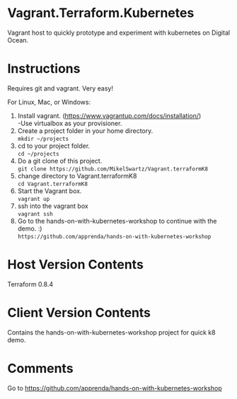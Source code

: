 # Vagrant.Terraform.Kubernetes 
Vagrant host to quickly prototype and experiment with kubernetes on Digital Ocean. 

Instructions  
========
Requires git and vagrant. Very easy! 

For Linux, Mac, or Windows: 
1. Install vagrant. (https://www.vagrantup.com/docs/installation/)   
	-Use virtualbox as your provisioner.
2. Create a project folder in your home directory.   
```mkdir ~/projects```
3. cd to your project folder.   
```cd ~/projects```
4. Do a git clone of this project.   
```git clone https://github.com/MikelSwartz/Vagrant.terraformK8```   
5. change directory to Vagrant.terraformK8   
```cd Vagrant.terraformK8```   
6. Start the Vagrant box.   
```vagrant up```
7. ssh into the vagrant box   
```vagrant ssh```
8. Go to the hands-on-with-kubernetes-workshop to continue with the demo. :)    
```https://github.com/apprenda/hands-on-with-kubernetes-workshop```

Host Version Contents
========
Terraform 0.8.4

Client Version Contents
========
Contains the hands-on-with-kubernetes-workshop project for quick k8 demo. 

Comments
========
Go to https://github.com/apprenda/hands-on-with-kubernetes-workshop
